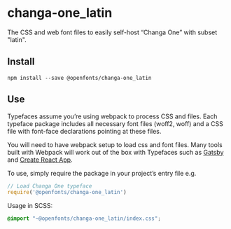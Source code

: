 
# changa-one_latin

The CSS and web font files to easily self-host “Changa One” with subset "latin".

## Install

`npm install --save @openfonts/changa-one_latin`

## Use

Typefaces assume you’re using webpack to process CSS and files. Each typeface
package includes all necessary font files (woff2, woff) and a CSS file with
font-face declarations pointing at these files.

You will need to have webpack setup to load css and font files. Many tools built
with Webpack will work out of the box with Typefaces such as [Gatsby](https://github.com/gatsbyjs/gatsby)
and [Create React App](https://github.com/facebookincubator/create-react-app).

To use, simply require the package in your project’s entry file e.g.

```javascript
// Load Changa One typeface
require('@openfonts/changa-one_latin')
```

Usage in SCSS:
```scss
@import "~@openfonts/changa-one_latin/index.css";
```
